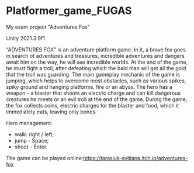 # Platformer_game_FUGAS

My exam project "Adventures Fox"

Unity 2021.3.9f1

“ADVENTURES FOX” is an adventure platform game.
In it, a brave fox goes in search of adventures and treasures, incredible adventures and dangers await him on the way, he will see incredible worlds. At the end of the game, he must fight a troll, after defeating which the bald man will get all the gold that the troll was guarding.
The main gameplay mechanic of the game is jumping, which helps to overcome most obstacles, such as various spikes, spiky ground and hanging platforms, fire or an abyss. The hero has a weapon - a blaster that shoots an electric charge and can kill dangerous creatures he meets or an evil troll at the end of the game. 
During the game, the fox collects coins, electric charges for the blaster and food, which it immediately eats, leaving only bones.

Hero management: 
- walk: right / left; 
- jump - Space; 
- shoot - Enter.

The game can be played online:https://tarasiuk-svitlana.itch.io/adventures-fox 
